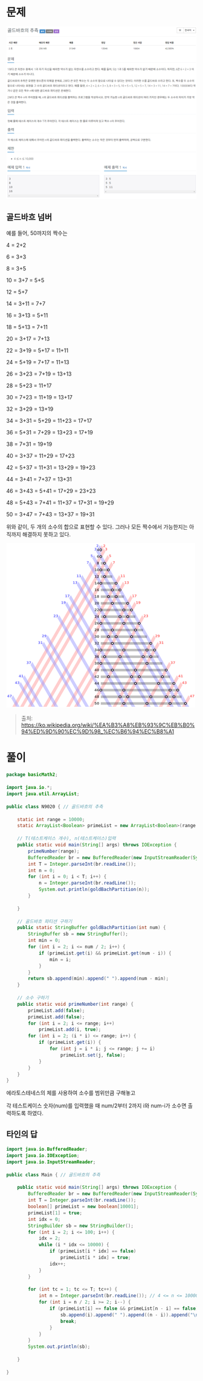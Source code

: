 # 문제

![goldbachNumber.png](image/goldbachNumber.png)

## 골드바흐 넘버

예를 들어, 50까지의 짝수는

4 = 2+2

6 = 3+3

8 = 3+5

10 = 3+7 = 5+5

12 = 5+7

14 = 3+11 = 7+7

16 = 3+13 = 5+11

18 = 5+13 = 7+11

20 = 3+17 = 7+13

22 = 3+19 = 5+17 = 11+11

24 = 5+19 = 7+17 = 11+13

26 = 3+23 = 7+19 = 13+13

28 = 5+23 = 11+17

30 = 7+23 = 11+19 = 13+17

32 = 3+29 = 13+19

34 = 3+31 = 5+29 = 11+23 = 17+17

36 = 5+31 = 7+29 = 13+23 = 17+19

38 = 7+31 = 19+19

40 = 3+37 = 11+29 = 17+23

42 = 5+37 = 11+31 = 13+29 = 19+23

44 = 3+41 = 7+37 = 13+31

46 = 3+43 = 5+41 = 17+29 = 23+23

48 = 5+43 = 7+41 = 11+37 = 17+31 = 19+29

50 = 3+47 = 7+43 = 13+37 = 19+31

위와 같이, 두 개의 소수의 합으로 표현할 수 있다. 그러나 모든 짝수에서 가능한지는 아직까지 해결하지 못하고 있다.

![goldbachNumber-2.png](image/goldbachNumber-2.png)

> 출처: https://ko.wikipedia.org/wiki/%EA%B3%A8%EB%93%9C%EB%B0%94%ED%9D%90%EC%9D%98_%EC%B6%94%EC%B8%A1

# 풀이

```java
package basicMath2;

import java.io.*;
import java.util.ArrayList;

public class N9020 { // 골드바흐의 추측

	static int range = 10000;
	static ArrayList<Boolean> primeList = new ArrayList<Boolean>(range + 1);

	// T(테스트케이스 개수), n(테스트케이스)입력
	public static void main(String[] args) throws IOException {
		primeNumber(range);
		BufferedReader br = new BufferedReader(new InputStreamReader(System.in));
		int T = Integer.parseInt(br.readLine());
		int n = 0;
		for (int i = 0; i < T; i++) {
			n = Integer.parseInt(br.readLine());
			System.out.println(goldBachPartition(n));
		}

	}

	// 골드바흐 파티션 구하기
	public static StringBuffer goldBachPartition(int num) {
		StringBuffer sb = new StringBuffer();
		int min = 0;
		for (int i = 2; i <= num / 2; i++) {
			if (primeList.get(i) && primeList.get(num - i)) {
				min = i;
			}
		}
		return sb.append(min).append(" ").append(num - min);
	}

	// 소수 구하기
	public static void primeNumber(int range) {
		primeList.add(false);
		primeList.add(false);
		for (int i = 2; i <= range; i++)
			primeList.add(i, true);
		for (int i = 2; (i * i) <= range; i++) {
			if (primeList.get(i)) {
				for (int j = i * i; j <= range; j += i)
					primeList.set(j, false);
			}
		}
	}
}
```

에라토스테네스의 체를 사용하여 소수를 범위만큼 구해놓고 

각 테스트케이스 숫자(num)를 입력했을 때 num/2부터 2까지 i와 num-i가 소수면 출력하도록 하였다.

## 타인의 답

```java
import java.io.BufferedReader;
import java.io.IOException;
import java.io.InputStreamReader;

public class Main { // 골드바흐의 추측

	public static void main(String[] args) throws IOException {
		BufferedReader br = new BufferedReader(new InputStreamReader(System.in));
		int T = Integer.parseInt(br.readLine());
		boolean[] primeList = new boolean[10001];
		primeList[1] = true;
		int idx = 0;
		StringBuilder sb = new StringBuilder();
		for (int i = 2; i <= 100; i++) {
			idx = 2;
			while (i * idx <= 10000) {
				if (primeList[i * idx] == false)
					primeList[i * idx] = true;
				idx++;
			}
		}

		for (int tc = 1; tc <= T; tc++) {
			int n = Integer.parseInt(br.readLine()); // 4 <= n <= 10000
			for (int i = n / 2; i >= 2; i--) {
				if (primeList[i] == false && primeList[n - i] == false) {
					sb.append(i).append(" ").append((n - i)).append("\n");
					break;
				}
			}
		}
		System.out.println(sb);

	}

}
```